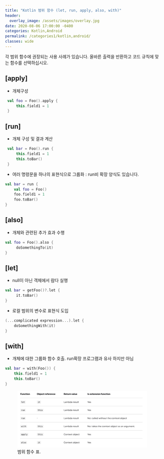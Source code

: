 ```yaml
---
title: "Kotlin 범위 함수 (let, run, apply, also, with)"
header:
  overlay_image: /assets/images/overlay.jpg
date: 2020-08-06 17:00:00 -0400
categories: Kotlin,Android
permalink: /categories1/kotlin,android/
classes: wide
---
```


각 범위 함수에 권장되는 사용 사례가 있습니다. 올바른 출력을 반환하고 코드 규칙에 맞는 함수를 선택하십시오.

## [apply]
 * 개체구성
```kotlin
 val foo = Foo().apply {
     this.field1 = 1 
 }
 ```

## [run]
 * 개체 구성 및 결과 계산
```kotlin
 val bar = Foo().run {
     this.field1 = 1
     this.toBar() 
 }
 ```
 * 여러 명령문을 하나의 표현식으로 그룹화 : run비 확장 양식도 있습니다.
```kotlin
val bar = run {
    val foo = Foo()
    foo.field1 = 1
    foo.toBar()
}
 ```

## [also]
 * 개체와 관련된 추가 효과 수행
```kotlin
val foo = Foo().also {
     doSomethingTo(it) 
}
```

## [let]
 * null이 아닌 객체에서 람다 실행
```kotlin
val bar = getFoo()?.let {
     it.toBar() 
}
```

 * 로컬 범위의 변수로 표현식 도입
```kotlin
(...complicated expression...).let {
    doSomethingWith(it)
}
 ```

## [with]
 * 개체에 대한 그룹화 함수 호출. run확장 프로그램과 유사 하지만 아님
```kotlin
val bar = with(Foo()) {
    this.field1 = 1
    this.toBar()
}
```



<figure>
	<a href="/assets/images/scope_functions.png"> <img src="/assets/images/scope_functions.png"></a>
	<figcaption><a title="범위 함수 표">범위 함수 표</a>.</figcaption>
</figure>
<!--
[apply]: https://kotlinlang.org/docs/reference/scope-functions.html#apply
[run]: https://kotlinlang.org/docs/reference/scope-functions.html#run
[also]: https://kotlinlang.org/docs/reference/scope-functions.html#also
[let]: https://kotlinlang.org/docs/reference/scope-functions.html#let
[with]: https://kotlinlang.org/docs/reference/scope-functions.html#with
-->